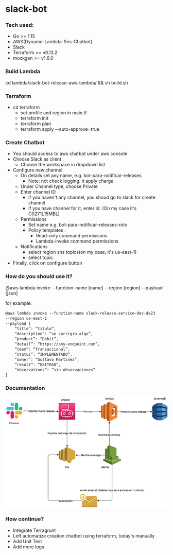 # slack-bot

### Tech used:
- Go >= 1.15
- AWS(Dynamo-Lambda-Sns-Chatbot)
- Slack
- Terraform >= v0.13.2
- mockgen >= v1.6.0

### Build Lambda
cd lambda/slack-bot-release-aws-lambda/ && sh build.sh

### Terraform
- cd terraform
    - set profile and region in main.tf
    - terraform init
    - terraform plan
    - terraform apply --auto-approve=true   

### Create Chatbot    
-  You should access to aws chatbot under aws console
-  Choose Slack as client
    -  Choose the workspace in dropdown list
-  Configure new channel
    - On details set any name, e.g. bot-para-notificar-releases
        - Note: not check logging. it apply charge
    - Under Channel type, choose Private
    - Enter channel ID
        - if you haven't any channel, you shoud go to slack for create channel
        - if you have channel for it, enter id. (On my case it's C0271L15MBL)
    - Permissions
        -  Set name e.g. bot-para-notificar-releases-role
        -  Policy templates :
            -  Read-only command permissions
            -  Lambda-invoke command permissions
    - Notifications
        - select region sns topics(on my case, it's us-east-1)  
        - select topic  
-   Finally, click on configure button

### How do you should use it?
@aws lambda invoke --function-name [name] --region [region] --payload [json]

for example:
```
@aws lambda invoke --function-name slack-release-service-dev-da23 
--region us-east-1 
--payload {
    “title”: “titulo”,
    “description”: “se corrigio algo”,
    “product”: “Debit”,
    “detail”: “https://any-endpoint.com”,
    “team”: “Transaccional”,
    “status”: “IMPLEMENTADO”,
    “owner”: “Gustavo Martinez”,
    “result”: “EXITOSO”,
    “observations”: “sin observaciones”
}  
```         

### Documentation
![alt text](docs/Slack-bot.png?raw=true)

### How continue?
- Integrate Terragrunt
- Left automatize creation chatbot using terraform, today's manually
- Add Unit Test
- Add more logs         